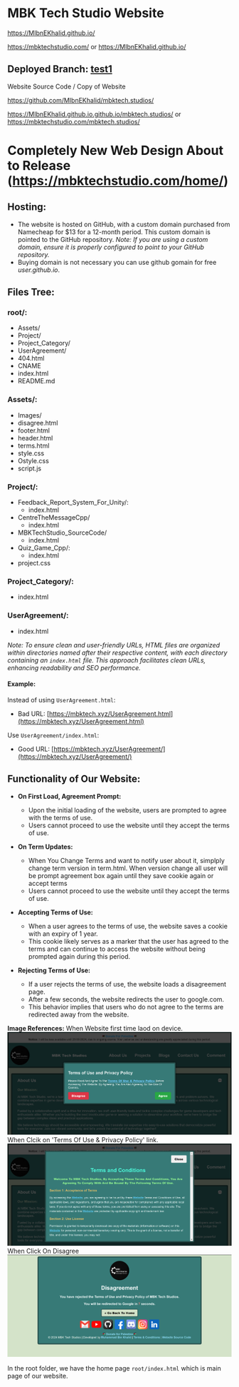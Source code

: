 # MBK Tech Studio Website

https://MIbnEKhalid.github.io/

https://mbktechstudio.com/ or https://MIbnEKhalid.github.io/

## Deployed Branch: [test1](https://github.com/MIbnEKhalid/MIbnEKhalid.github.io/tree/test1)

Website Source Code / Copy of Website

https://github.com/MIbnEKhalid/mbktech.studios/

https://MIbnEKhalid.github.io.github.io/mbktech.studios/ or https://mbktechstudio.com/mbktech.studios/

# Completely New Web Design About to Release (https://mbktechstudio.com/home/)

## Hosting:
- The website is hosted on GitHub, with a custom domain purchased from Namecheap for $13 for a 12-month period. This custom domain is pointed to the GitHub repository.
  *Note: If you are using a custom domain, ensure it is properly configured to point to your GitHub repository.*
- Buying domain is not necessary you can use github gomain for free *user.github.io*.

## Files Tree:

### root/:
- Assets/
- Project/
- Project_Category/
- UserAgreement/
- 404.html
- CNAME
- index.html
- README.md

### Assets/: 
- Images/
- disagree.html
- footer.html 
- header.html 
- terms.html
- style.css
- Ostyle.css
- script.js

### Project/:
- Feedback_Report_System_For_Unity/: 
  - index.html
- CentreTheMessageCpp/
  - index.html
- MBKTechStudio_SourceCode/
  - index.html
- Quiz_Game_Cpp/: 
  - index.html
- project.css

### Project_Category/:
- index.html

### UserAgreement/:
- index.html

*Note: To ensure clean and user-friendly URLs, HTML files are organized within directories named after their respective content, with each directory containing an `index.html` file. This approach facilitates clean URLs, enhancing readability and SEO performance.*

#### Example:

Instead of using `UserAgreement.html`:
- Bad URL: [https://mbktech.xyz/UserAgreement.html](https://mbktech.xyz/UserAgreement.html)

Use `UserAgreement/index.html`:
  - Good URL: [https://mbktech.xyz/UserAgreement/](https://mbktech.xyz/UserAgreement/)

## Functionality of Our Website:

- **On First Load, Agreement Prompt:**
  - Upon the initial loading of the website, users are prompted to agree with the terms of use.
  - Users cannot proceed to use the website until they accept the terms of use.

- **On Term Updates:**
  - When You Change Terms and want to notify user about it, simplply change term version in term.html. When version change all user will be prompt agreement box again until they save cookie again or accept terms
  - Users cannot proceed to use the website until they accept the terms of use.

- **Accepting Terms of Use:**
  - When a user agrees to the terms of use, the website saves a cookie with an expiry of 1 year.
  - This cookie likely serves as a marker that the user has agreed to the terms and can continue to access the website without being prompted again during this period.

- **Rejecting Terms of Use:**
  - If a user rejects the terms of use, the website loads a disagreement page.
  - After a few seconds, the website redirects the user to google.com.
  - This behavior implies that users who do not agree to the terms are redirected away from the website.


**Image References:**
When Website first time laod on device.
![Image 1 Description](Project/MBKTechStudio_SourceCode/termbox.png)
When Clcik on 'Terms Of Use & Privacy Policy' link.
![Image 2 Description](Project/MBKTechStudio_SourceCode/terms.png)
When Click On Disagree
![Image 3 Description](Project/MBKTechStudio_SourceCode/disaagree.png)


In the root folder, we have the home page `root/index.html` which is main page of our website.
